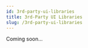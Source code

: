 ```yaml
---
id: 3rd-party-ui-libraries
title: 3rd-Party UI Libraries
slug: /3rd-party-ui-libraries
---
```


Coming soon...
